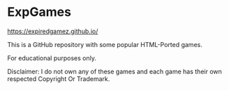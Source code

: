# ExpGames
https://expiredgamez.github.io/

This is a GitHub repository with some popular HTML-Ported games.

For educational purposes only.

Disclaimer: I do not own any of these games and each game has their own respected Copyright Or Trademark.
